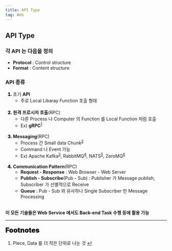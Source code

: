 ```yaml
---
title: API Type
tag: Web
---
```


## API Type

### 각 **API** 는 다음을 정의

- **Protocol** : Control structure
- **Format** : Content structure

### **API** 종류

<ol>
  <li style='font-weight: 900'>
  <span style='font-weight: normal'>초기 <b>API</b></span>
    <ul>
      <li style='font-weight: normal'>주로 Local Libaray Function 호출 형태</li>
    </ul>
  </li>
  <br>
  <li style='font-weight: 900'>
  <span style='font-weight: normal'><b>원격 프로시저 호출</b>(RPC)</span>
    <ul>
      <li style='font-weight: normal'>다른 Process 나 Computer 의 Function 를 Local Function 처럼 호출</li>
      <li style='font-weight: normal'>Ex) <b>gRPC</b><sup><a href="https://grpc.io">1</a></sup></li>
    </ul>
  </li>
  <br>
  <li style='font-weight: 900'>
  <span style='font-weight: normal'><b>Messaging</b>(RPC)</span>
    <ul>
      <li style='font-weight: normal'>Process 간 Small data Chunk<sup id="chunk-ref"><a href="#footnote-chunk">2</a></sup></li>
      <li style='font-weight: normal'>Command 나 Event 가능</li>
      <li style='font-weight: normal'>Ex) Apache Kafka<sup><a href="https://kafka.apache.org">3</a></sup>, RabbitMQ<sup><a href="https://www.rabbitmq.com">4</a></sup>, NATS<sup><a href="https://nats.io">5</a></sup>, ZeroMQ<sup><a href="https://zeromq.org">6</a></sup></li>
    </ul>
  </li>
  <br>
  <li style='font-weight: 900'>
  <span style='font-weight: normal'><b>Communication Pattern</b>(RPC)</span>
    <ul>
      <li style='font-weight: normal'><b>Request - Response</b> : Web Browser - Web Server</li>
      <li style='font-weight: normal'><b>Publish - Subscribe</b>(Pub - Sub) : Publisher 가 Message publish, Subscriber 가 선별적으로 Receive</li>
      <li style='font-weight: normal'><b>Queue</b> : Pub - Sub 와 유사하나 Single Subscriber 만 Message Processing</li>
    </ul>
  </li>
</ol>

<b><br>이 모든 기술들은 Web Service 에서도 Back-end Task 수행 등에 활용 가능</b>

---

<span style="display: block; font-size: 1.5em; margin-top: 0.83em; margin-bottom: 0.83em; margin-left: 0; margin-right: 0; font-weight: 900; text-shadow: 0px 0px 0.5px #000">Footnotes</span>

<ol>
  <li id="footnote-chunk">Piece, Data 를 더 작은 단위로 나눈 것
    <a href="#chunk-ref" title="Return">↩</a>
  </li>
</ol>
